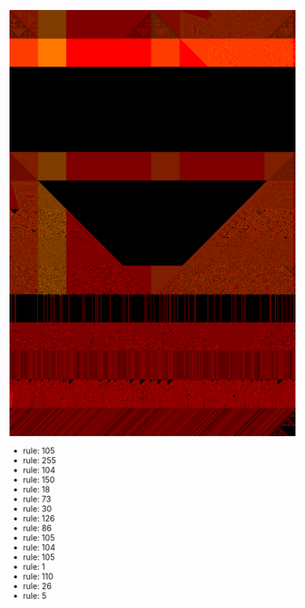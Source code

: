 ![photo](./output.png) 
 * rule: 105
* rule: 255
* rule: 104
* rule: 150
* rule: 18
* rule: 73
* rule: 30
* rule: 126
* rule: 86
* rule: 105
* rule: 104
* rule: 105
* rule: 1
* rule: 110
* rule: 26
* rule: 5
